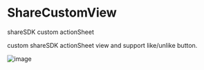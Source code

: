 ShareCustomView
===============

shareSDK custom actionSheet


custom shareSDK actionSheet view  and support like/unlike button.

 ![image](https://github.com/79144876/ShareCustomViewscreenshots/vim-screenshot.jpg)
